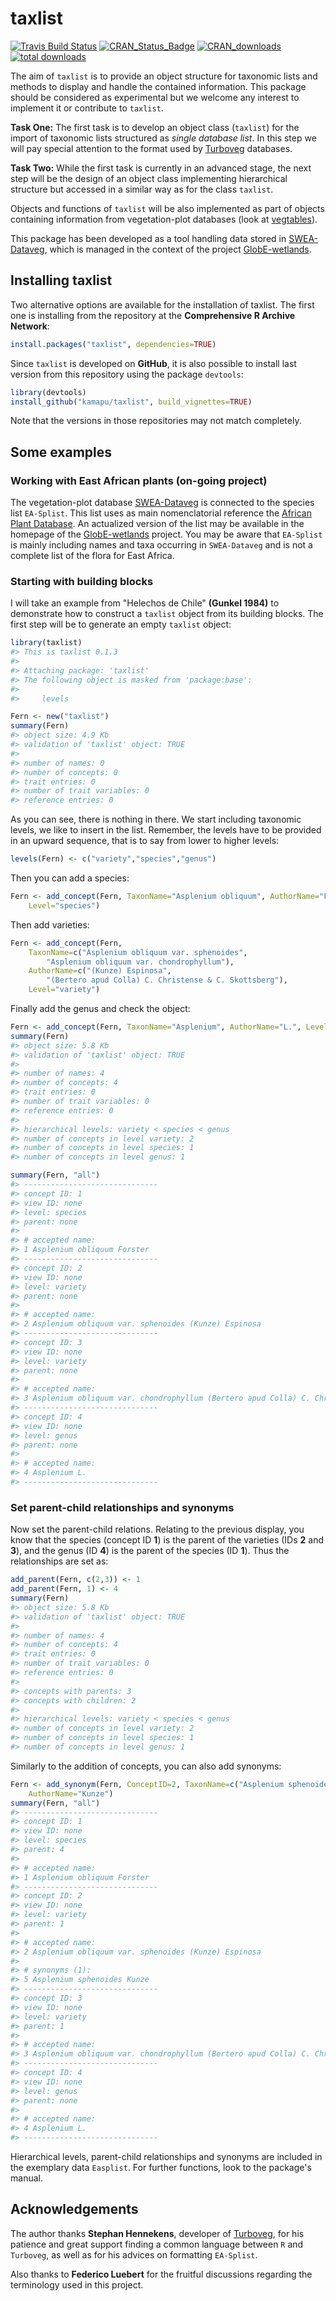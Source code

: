 
<!-- README.md is generated from README.Rmd. Please edit that file -->
taxlist
=======

<!-- Budges -->
[![Travis Build Status](https://travis-ci.org/kamapu/taxlist.svg?branch=master)](https://travis-ci.org/kamapu/taxlist) [![CRAN\_Status\_Badge](http://www.r-pkg.org/badges/version/taxlist)](https://cran.r-project.org/package=taxlist) [![CRAN\_downloads](http://cranlogs.r-pkg.org/badges/taxlist)](http://cran.rstudio.com/web/packages/taxlist/index.html) [![total downloads](http://cranlogs.r-pkg.org/badges/grand-total/taxlist)](http://cranlogs.r-pkg.org/badges/grand-total/taxlist)

The aim of `taxlist` is to provide an object structure for taxonomic lists and methods to display and handle the contained information. This package should be considered as experimental but we welcome any interest to implement it or contribute to `taxlist`.

**Task One:** The first task is to develop an object class (`taxlist`) for the import of taxonomic lists structured as *single database list*. In this step we will pay special attention to the format used by [Turboveg](http://www.synbiosys.alterra.nl/turboveg) databases.

**Task Two:** While the first task is currently in an advanced stage, the next step will be the design of an object class implementing hierarchical structure but accessed in a similar way as for the class `taxlist`.

Objects and functions of `taxlist` will be also implemented as part of objects containing information from vegetation-plot databases (look at [vegtables](https://github.com/kamapu/vegtable)).

This package has been developed as a tool handling data stored in [SWEA-Dataveg](http://www.givd.info/ID/AF-00-006), which is managed in the context of the project [GlobE-wetlands](https://www.wetlands-africa.de).

Installing taxlist
------------------

Two alternative options are available for the installation of taxlist. The first one is installing from the repository at the **Comprehensive R Archive Network**:

``` r
install.packages("taxlist", dependencies=TRUE)
```

Since `taxlist` is developed on **GitHub**, it is also possible to install last version from this repository using the package `devtools`:

``` r
library(devtools)
install_github("kamapu/taxlist", build_vignettes=TRUE)
```

Note that the versions in those repositories may not match completely.

Some examples
-------------

### Working with East African plants (on-going project)

The vegetation-plot database [SWEA-Dataveg](http://www.givd.info/ID/AF-00-006) is connected to the species list `EA-Splist`. This list uses as main nomenclatorial reference the [African Plant Database](http://www.ville-ge.ch/musinfo/bd/cjb/africa/recherche.php). An actualized version of the list may be available in the homepage of the [GlobE-wetlands](https://www.wetlands-africa.de) project. You may be aware that `EA-Splist` is mainly including names and taxa occurring in `SWEA-Dataveg` and is not a complete list of the flora for East Africa.

### Starting with building blocks

I will take an example from "Helechos de Chile" **(Gunkel 1984)** to demonstrate how to construct a `taxlist` object from its building blocks. The first step will be to generate an empty `taxlist` object:

``` r
library(taxlist)
#> This is taxlist 0.1.3
#> 
#> Attaching package: 'taxlist'
#> The following object is masked from 'package:base':
#> 
#>     levels

Fern <- new("taxlist")
summary(Fern)
#> object size: 4.9 Kb 
#> validation of 'taxlist' object: TRUE 
#> 
#> number of names: 0 
#> number of concepts: 0 
#> trait entries: 0 
#> number of trait variables: 0 
#> reference entries: 0
```

As you can see, there is nothing in there. We start including taxonomic levels, we like to insert in the list. Remember, the levels have to be provided in an upward sequence, that is to say from lower to higher levels:

``` r
levels(Fern) <- c("variety","species","genus")
```

Then you can add a species:

``` r
Fern <- add_concept(Fern, TaxonName="Asplenium obliquum", AuthorName="Forster",
    Level="species")
```

Then add varieties:

``` r
Fern <- add_concept(Fern,
    TaxonName=c("Asplenium obliquum var. sphenoides",
        "Asplenium obliquum var. chondrophyllum"),
    AuthorName=c("(Kunze) Espinosa",
        "(Bertero apud Colla) C. Christense & C. Skottsberg"),
    Level="variety")
```

Finally add the genus and check the object:

``` r
Fern <- add_concept(Fern, TaxonName="Asplenium", AuthorName="L.", Level="genus")
summary(Fern)
#> object size: 5.8 Kb 
#> validation of 'taxlist' object: TRUE 
#> 
#> number of names: 4 
#> number of concepts: 4 
#> trait entries: 0 
#> number of trait variables: 0 
#> reference entries: 0 
#> 
#> hierarchical levels: variety < species < genus 
#> number of concepts in level variety: 2
#> number of concepts in level species: 1
#> number of concepts in level genus: 1

summary(Fern, "all")
#> ------------------------------ 
#> concept ID: 1 
#> view ID: none 
#> level: species 
#> parent: none 
#> 
#> # accepted name: 
#> 1 Asplenium obliquum Forster 
#> ------------------------------ 
#> concept ID: 2 
#> view ID: none 
#> level: variety 
#> parent: none 
#> 
#> # accepted name: 
#> 2 Asplenium obliquum var. sphenoides (Kunze) Espinosa 
#> ------------------------------ 
#> concept ID: 3 
#> view ID: none 
#> level: variety 
#> parent: none 
#> 
#> # accepted name: 
#> 3 Asplenium obliquum var. chondrophyllum (Bertero apud Colla) C. Christense & C. Skottsberg 
#> ------------------------------ 
#> concept ID: 4 
#> view ID: none 
#> level: genus 
#> parent: none 
#> 
#> # accepted name: 
#> 4 Asplenium L. 
#> ------------------------------
```

### Set parent-child relationships and synonyms

Now set the parent-child relations. Relating to the previous display, you know that the species (concept ID **1**) is the parent of the varieties (IDs **2** and **3**), and the genus (ID **4**) is the parent of the species (ID **1**). Thus the relationships are set as:

``` r
add_parent(Fern, c(2,3)) <- 1
add_parent(Fern, 1) <- 4
summary(Fern)
#> object size: 5.8 Kb 
#> validation of 'taxlist' object: TRUE 
#> 
#> number of names: 4 
#> number of concepts: 4 
#> trait entries: 0 
#> number of trait variables: 0 
#> reference entries: 0 
#> 
#> concepts with parents: 3 
#> concepts with children: 2 
#> 
#> hierarchical levels: variety < species < genus 
#> number of concepts in level variety: 2
#> number of concepts in level species: 1
#> number of concepts in level genus: 1
```

Similarly to the addition of concepts, you can also add synonyms:

``` r
Fern <- add_synonym(Fern, ConceptID=2, TaxonName=c("Asplenium sphenoides"),
    AuthorName="Kunze")
summary(Fern, "all")
#> ------------------------------ 
#> concept ID: 1 
#> view ID: none 
#> level: species 
#> parent: 4 
#> 
#> # accepted name: 
#> 1 Asplenium obliquum Forster 
#> ------------------------------ 
#> concept ID: 2 
#> view ID: none 
#> level: variety 
#> parent: 1 
#> 
#> # accepted name: 
#> 2 Asplenium obliquum var. sphenoides (Kunze) Espinosa 
#> 
#> # synonyms (1): 
#> 5 Asplenium sphenoides Kunze 
#> ------------------------------ 
#> concept ID: 3 
#> view ID: none 
#> level: variety 
#> parent: 1 
#> 
#> # accepted name: 
#> 3 Asplenium obliquum var. chondrophyllum (Bertero apud Colla) C. Christense & C. Skottsberg 
#> ------------------------------ 
#> concept ID: 4 
#> view ID: none 
#> level: genus 
#> parent: none 
#> 
#> # accepted name: 
#> 4 Asplenium L. 
#> ------------------------------
```

Hierarchical levels, parent-child relationships and synonyms are included in the exemplary data `Easplist`. For further functions, look to the package's manual.

Acknowledgements
----------------

The author thanks **Stephan Hennekens**, developer of [Turboveg](http://www.synbiosys.alterra.nl/turboveg), for his patience and great support finding a common language between `R` and `Turboveg`, as well as for his advices on formatting `EA-Splist`.

Also thanks to **Federico Luebert** for the fruitful discussions regarding the terminology used in this project.
